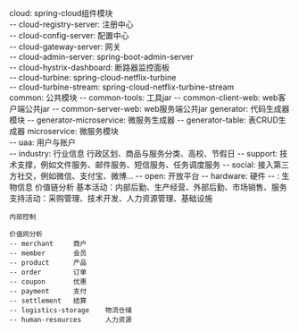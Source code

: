 cloud: spring-cloud组件模块  
    -- cloud-registry-server: 注册中心   
    -- cloud-config-server: 配置中心   
    -- cloud-gateway-server: 网关  
    -- cloud-admin-server: spring-boot-admin-server  
    -- cloud-hystrix-dashboard: 断路器监控面板  
    -- cloud-turbine: spring-cloud-netflix-turbine  
    -- cloud-turbine-stream: spring-cloud-netflix-turbine-stream   
common:  公共模块
    -- common-tools: 工具jar
    -- common-client-web: web客户端公共jar
    -- common-server-web: web服务端公共jar
generator:  代码生成器模块
    -- generator-microservice: 微服务生成器
    -- generator-table: 表CRUD生成器
microservice:  微服务模块   
    -- uaa: 用户与账户  
    -- industry: 行业信息 行政区划、商品与服务分类、高校、节假日
    -- support: 技术支撑，例如文件服务、邮件服务、短信服务、任务调度服务
    -- social: 接入第三方社交，例如微信、支付宝、微博...
    -- open: 开放平台
    -- hardware: 硬件
    -- : 生物信息
    价值链分析
    基本活动：内部后勤、生产经营、外部后勤、市场销售、服务
    支持活动：采购管理、技术开发、人力资源管理、基础设施

    内部控制

    价值网分析
    -- merchant     商户
    -- member       会员
    -- product      产品
    -- order        订单
    -- coupon       优惠
    -- payment      支付
    -- settlement   结算
    -- logistics-storage    物流仓储
    -- human-resources      人力资源
